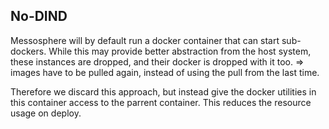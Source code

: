 No-DIND
-------

Messosphere will by default run a docker container that can start sub-dockers.
While this may provide better abstraction from the host system, these instances
are dropped, and their docker is dropped with it too.
=> images have to be pulled again, instead of using the pull from the last time.

Therefore we discard this approach, but instead give the docker utilities in this
container access to the parrent container. This reduces the resource usage on deploy.

